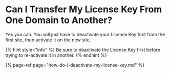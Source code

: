 # Can I Transfer My License Key From One Domain to Another?

Yes you can. You will just have to deactivate your License Key first from the first site, then activate it on the new site.

{% hint style="info" %}
Be sure to deactivate the License Key first before trying to re-activate it in another.
{% endhint %}

{% page-ref page="how-do-i-deactivate-my-license-key.md" %}




